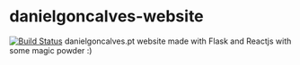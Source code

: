# danielgoncalves-website
[![Build Status](https://travis-ci.org/danielalmeidagoncalves/danielgoncalves-website.svg?branch=master)](https://travis-ci.org/danielalmeidagoncalves/danielgoncalves-website)
danielgoncalves.pt website made with Flask and Reactjs with some magic powder :)
